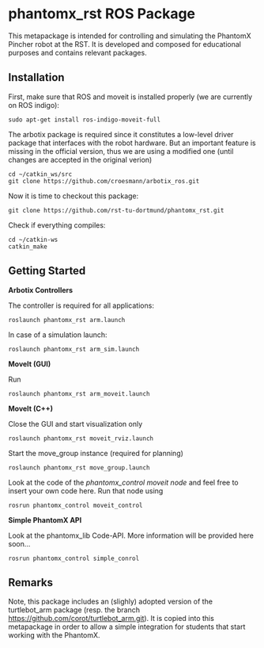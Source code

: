 phantomx_rst ROS Package
========================

This metapackage is intended for controlling and simulating the PhantomX Pincher robot at the RST.
It is developed and composed for educational purposes and contains relevant packages.


Installation
------------

First, make sure that ROS and moveit is installed properly (we are currently on ROS indigo):
    
    sudo apt-get install ros-indigo-moveit-full

The arbotix package is required since it constitutes a low-level driver package that interfaces with the robot hardware.
But an important feature is missing in the official version, thus we are using a modified one (until changes are accepted in the original verion)

    cd ~/catkin_ws/src
    git clone https://github.com/croesmann/arbotix_ros.git


Now it is time to checkout this package:

    git clone https://github.com/rst-tu-dortmund/phantomx_rst.git


Check if everything compiles:

    cd ~/catkin-ws
    catkin_make
    

Getting Started
---------------

**Arbotix Controllers**

The controller is required for all applications:
    
    roslaunch phantomx_rst arm.launch

In case of a simulation launch:
 
    roslaunch phantomx_rst arm_sim.launch


**MoveIt (GUI)**

Run

    roslaunch phantomx_rst arm_moveit.launch


**MoveIt (C++)**

Close the GUI and start visualization only

    roslaunch phantomx_rst moveit_rviz.launch


Start the move_group instance (required for planning)
 
    roslaunch phantomx_rst move_group.launch


Look at the code of the *phantomx_control moveit node* and feel free to insert your own code here.
Run that node using

    rosrun phantomx_control moveit_control


**Simple PhantomX API**

Look at the phantomx_lib Code-API.
More information will be provided here soon...

    rosrun phantomx_control simple_conrol


Remarks
-------

Note, this package includes an (slighly) adopted version of the turtlebot_arm package (resp. the branch https://github.com/corot/turtlebot_arm.git).
It is copied into this metapackage in order to allow a simple integration for students that start working with the PhantomX.
